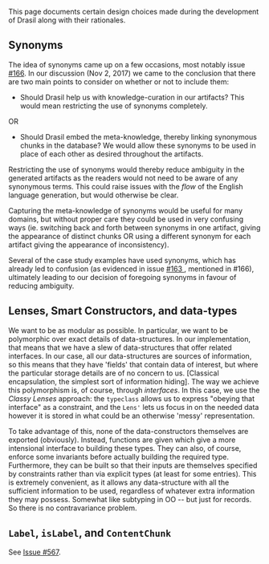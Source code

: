 This page documents certain design choices made during the development of Drasil along with their rationales.

## Synonyms

The idea of synonyms came up on a few occasions, most notably issue [#166](https://github.com/JacquesCarette/literate-scientific-software/issues/166). In our discussion (Nov 2, 2017) we came to the conclusion that there are two main points to consider on whether or not to include them:

- Should Drasil help us with knowledge-curation in our artifacts? This would mean restricting the use of synonyms completely.

OR
- Should Drasil embed the meta-knowledge, thereby linking synonymous chunks in the database? We would allow these synonyms to be used in place of each other as desired throughout the artifacts.

Restricting the use of synonyms would thereby reduce ambiguity in the generated artifacts as the readers would not need to be aware of any synonymous terms. This could raise issues with the *flow* of the English language generation, but would otherwise be clear.

Capturing the meta-knowledge of synonyms would be useful for many domains, but without proper care they could be used in very confusing ways (ie. switching back and forth between synonyms in one artifact, giving the appearance of distinct chunks OR using a different synonym for each artifact giving the appearance of inconsistency).

Several of the case study examples have used synonyms, which has already led to confusion (as evidenced in issue [#163 ](https://github.com/JacquesCarette/literate-scientific-software/issues/163), mentioned in #166), ultimately leading to our decision of foregoing synonyms in favour of reducing ambiguity.

## Lenses, Smart Constructors, and data-types

We want to be as modular as possible.  In particular, we want to be polymorphic over exact details of data-structures. In our implementation, that means that we have a slew of data-structures that offer related interfaces. In our case, all our data-structures are sources of information, so this means that they have 'fields' that contain data of interest, but where the particular storage details are of no concern to us. [Classical encapsulation, the simplest sort of information hiding]. The way we achieve this polymorphism is, of course, through *interfaces*. In this case, we use the *Classy Lenses* approach: the `typeclass` allows us to express "obeying that interface" as a constraint, and the `Lens'` lets us focus in on the needed data however it is stored in what could be an otherwise 'messy' representation.

To take advantage of this, none of the data-constructors themselves are exported (obviously). Instead, functions are given which give a more intensional interface to building these types. They can also, of course, enforce some invariants before actually building the required type. Furthermore, they can be built so that their inputs are themselves specified by constraints rather than via explicit types (at least for some entries). This is extremely convenient, as it allows any data-structure with all the sufficient information to be used, regardless of whatever extra information they may possess. Somewhat like subtyping in OO -- but just for records. So there is no contravariance problem.

## `Label`, `isLabel`, and `ContentChunk`
See [Issue #567](https://github.com/JacquesCarette/Drasil/issues/567#issuecomment-393539890).